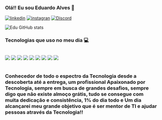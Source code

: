 

### Olá!! Eu sou Eduardo Alves 🤙


[![linkedin](https://img.shields.io/badge/LinkedIn-0077B5?style=for-the-badge&logo=linkedin&logoColor=white/)](www.linkedin.com/in/eduardo-alves95/)
[![instagran](https://img.shields.io/badge/Instagram-E4405F?style=for-the-badge&logo=instagram&logoColor=white)](https://www.instagram.com/edu_alves95/)
[![Discord](https://img.shields.io/badge/Discord-7289DA?style=for-the-badge&logo=discord&logoColor=white)](Edu_Dev#4432)

![Edu GitHub stats](https://github-readme-stats.vercel.app/api?username=edugitdev&show_icons=true&theme=dracula)

### Tecnologias que uso no meu dia 💻

<div style="display: inline_block"><br/>
    <img align='center alt='html5' src="https://img.shields.io/badge/HTML5-E34F26?style=for-the-badge&logo=html5&logoColor=white"/>
    <img align='center alt='html5' src="https://img.shields.io/badge/CSS3-1572B6?style=for-the-badge&logo=css3&logoColor=white"/>
    <img align='center alt='html5' src="https://img.shields.io/badge/JavaScript-F7DF1E?style=for-the-badge&logo=javascript&logoColor=blacke"/>
    <img align='center alt='html5' src="https://img.shields.io/badge/Python-3776AB?style=for-the-badge&logo=python&logoColor=white"/>
    <img align='center alt='html5' src="
https://img.shields.io/badge/GIT-E44C30?style=for-the-badge&logo=git&logoColor=white"/>
    <img align='center alt='html5' src="https://img.shields.io/badge/Miro-050038?style=for-the-badge&logo=Miro&logoColor=white"/>
    <img align='center alt='html5' src="https://img.shields.io/badge/Figma-F24E1E?style=for-the-badge&logo=figma&logoColor=white"/>
    <img align='center alt='html5' src="https://img.shields.io/badge/Trello-0052CC?style=for-the-badge&logo=trello&logoColor=white"/>
    <img align='center alt='html5' src="https://img.shields.io/badge/Jira-0052CC?style=for-the-badge&logo=Jira&logoColor=white"/>
</div><br>

### Conhecedor de todo o espectro da Tecnologia desde a descoberta até a entrega, um profissional Apaixonado por Tecnologia, sempre em busca de grandes desafios, sempre digo que não existe almoço grátis, tudo se consegue com muita dedicação e consistência, 1% do dia todo e Um dia alcançarei meu grande objetivo que é ser mentor de TI e ajudar pessoas através da Tecnologia!!


 

	


















